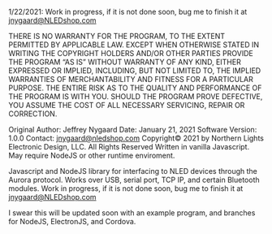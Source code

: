 1/22/2021: Work in progress, if it is not done soon, bug me to finish it at jnygaard@NLEDshop.com


THERE IS NO WARRANTY FOR THE PROGRAM, TO THE EXTENT PERMITTED BY APPLICABLE LAW. 
EXCEPT WHEN OTHERWISE STATED IN WRITING THE COPYRIGHT HOLDERS AND/OR OTHER PARTIES 
PROVIDE THE PROGRAM “AS IS” WITHOUT WARRANTY OF ANY KIND, EITHER EXPRESSED OR IMPLIED,
INCLUDING, BUT NOT LIMITED TO, THE IMPLIED WARRANTIES OF MERCHANTABILITY AND FITNESS 
FOR A PARTICULAR PURPOSE. THE ENTIRE RISK AS TO THE QUALITY AND PERFORMANCE OF THE 
PROGRAM IS WITH YOU. SHOULD THE PROGRAM PROVE DEFECTIVE, YOU ASSUME THE COST OF ALL 
NECESSARY SERVICING, REPAIR OR CORRECTION.

Original Author: Jeffrey Nygaard
Date: January 21, 2021
Software Version: 1.0.0
Contact: jnygaard@nledshop.com
Copyright© 2021 by Northern Lights Electronic Design, LLC. All Rights Reserved
Written in vanilla Javascript. May require NodeJS or other runtime enviroment.


Javascript and NodeJS library for interfacing to NLED devices through the Aurora protocol. Works over USB, serial port, TCP IP, and certain Bluetooth modules. Work in progress, if it is not done soon, bug me to finish it at jnygaard@NLEDshop.com

I swear this will be updated soon with an example program, and branches for NodeJS, ElectronJS, and Cordova.
